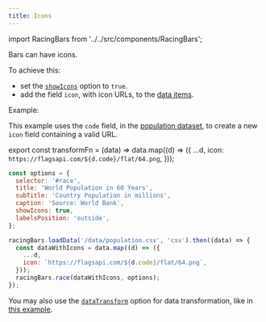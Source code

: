 ```yaml
---
title: Icons
---
```


import RacingBars from '../../src/components/RacingBars';

Bars can have icons.

To achieve this:

- set the [`showIcons`](../documentation/options.md#showicons) option to `true`.
- add the field `icon`, with icon URLs, to the [data items](../documentation/data.md#long-data).

Example:

This example uses the `code` field, in the [population dataset](../sample-datasets.md#population), to create a new `icon` field containing a valid URL.

export const transformFn = (data) => data.map((d) => ({
...d,
icon: `https://flagsapi.com/${d.code}/flat/64.png`,
}));

<div className="gallery">
  <RacingBars
    dataUrl="/data/population.csv"
    dataType="csv"
    dataTransform={transformFn}
    title="World Population in 60 Years"
    subTitle="Country Population in millions"
    caption="Source: World Bank"
    showIcons={true}
    labelsPosition="outside"
  />
</div>

```js {6,13}
const options = {
  selector: '#race',
  title: 'World Population in 60 Years',
  subTitle: 'Country Population in millions',
  caption: 'Source: World Bank',
  showIcons: true,
  labelsPosition: 'outside',
};

racingBars.loadData('/data/population.csv', 'csv').then((data) => {
  const dataWithIcons = data.map((d) => ({
    ...d,
    icon: `https://flagsapi.com/${d.code}/flat/64.png`,
  }));
  racingBars.race(dataWithIcons, options);
});
```

You may also use the [`dataTransform`](../documentation/options.md#datatransform) option for data transformation,
like in [this example](../gallery/data-transform).
